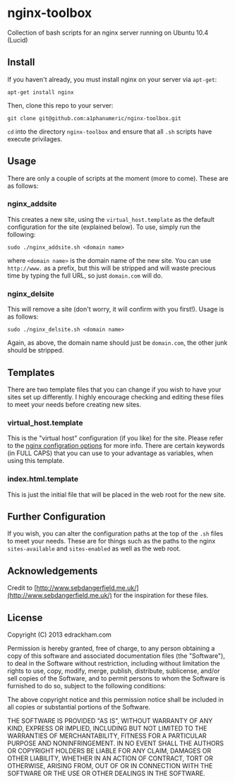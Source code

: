 nginx-toolbox
=============

Collection of bash scripts for an nginx server running on Ubuntu 10.4 (Lucid)


Install
-------

If you haven't already, you must install nginx on your server via `apt-get`:

`apt-get install nginx`

Then, clone this repo to your server:

`git clone git@github.com:a1phanumeric/nginx-toolbox.git`

`cd` into the directory `nginx-toolbox` and ensure that all `.sh` scripts have execute privilages.


Usage
-----

There are only a couple of scripts at the moment (more to come). These are as follows:

### nginx_addsite

This creates a new site, using the `virtual_host.template` as the default configuration for the site (explained below). To use, simply run the following:

`sudo ./nginx_addsite.sh <domain name>`

where `<domain name>` is the domain name of the new site. You can use `http://www.` as a prefix, but this will be stripped and will waste precious time by typing the full URL, so just `domain.com` will do.

### nginx_delsite

This will remove a site (don't worry, it will confirm with you first!). Usage is as follows:

`sudo ./nginx_delsite.sh <domain name>`

Again, as above, the domain name should just be `domain.com`, the other junk should be stripped.


Templates
---------

There are two template files that you can change if you wish to have your sites set up differently. I highly encourage checking and editing these files to meet your needs before creating new sites.

### virtual_host.template

This is the "virtual host" configuration (if you like) for the site. Please refer to the [nginx configration options](http://wiki.nginx.org/Configuration) for more info. There are certain keywords (in FULL CAPS) that you can use to your advantage as variables, when using this template.

### index.html.template

This is just the initial file that will be placed in the web root for the new site.


Further Configuration
---------------------

If you wish, you can alter the configuration paths at the top of the `.sh` files to meet your needs. These are for things such as the paths to the nginx `sites-available` and `sites-enabled` as well as the web root.


Acknowledgements
----------------
Credit to [http://www.sebdangerfield.me.uk/](http://www.sebdangerfield.me.uk/) for the inspiration for these files.


License
-------

Copyright (C) 2013 edrackham.com

Permission is hereby granted, free of charge, to any person obtaining a copy of this software and associated documentation files (the "Software"), to deal in the Software without restriction, including without limitation the rights to use, copy, modify, merge, publish, distribute, sublicense, and/or sell copies of the Software, and to permit persons to whom the Software is furnished to do so, subject to the following conditions:

The above copyright notice and this permission notice shall be included in all copies or substantial portions of the Software.

THE SOFTWARE IS PROVIDED "AS IS", WITHOUT WARRANTY OF ANY KIND, EXPRESS OR IMPLIED, INCLUDING BUT NOT LIMITED TO THE WARRANTIES OF MERCHANTABILITY, FITNESS FOR A PARTICULAR PURPOSE AND NONINFRINGEMENT. IN NO EVENT SHALL THE AUTHORS OR COPYRIGHT HOLDERS BE LIABLE FOR ANY CLAIM, DAMAGES OR OTHER LIABILITY, WHETHER IN AN ACTION OF CONTRACT, TORT OR OTHERWISE, ARISING FROM, OUT OF OR IN CONNECTION WITH THE SOFTWARE OR THE USE OR OTHER DEALINGS IN THE SOFTWARE.
